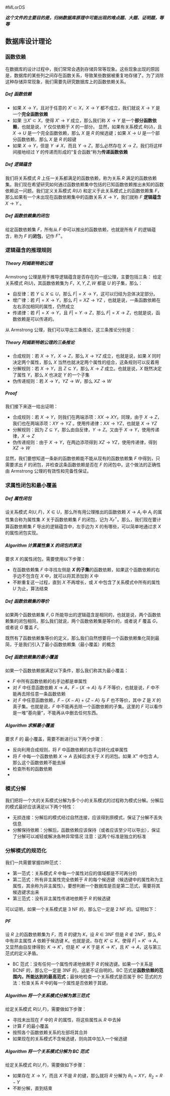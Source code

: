 #MLorDS 

***这个文件的主要目的是，归纳数据库原理中可能出现的难点题、大题、证明题，等等*** 

## 数据库设计理论

### 函数依赖
在数据库的设计过程中，我们常常会遇到存储异常等现象。这些现象出现的原因是，数据库的某些列之间存在函数关系，导致某些数据被重复地存储了。为了消除这种存储异常现象，我们需要先研究数据库上的函数依赖关系。

##### Def  函数依赖
- 如果 $X \rightarrow Y$，且对于任意的 $X' \subset X$，$X \rightarrow Y$ 都不成立，我们就说 $X \rightarrow Y$ 是一个**完全函数依赖**
- 如果 $\exists X' \subset X$，使得 $X' \rightarrow Y$ 成立，那么我们称 $X \rightarrow Y$ 是一个**部分函数依赖**，也就是说，$Y$ 仅仅依赖于 $X$ 的一部分。 
显然，如果有关系模式 $R(U)$，且 $X \rightarrow U$ 是一个完全函数依赖，那么 $X$ 是 $R$ 的候选键；如果 $X \rightarrow U$ 是一个部分函数依赖，那么 $X$ 是 $R$ 的超键
- 如果 $X \rightarrow Y$，但是 $Y \not \rightarrow X$，而且 $Y \rightarrow Z$，那么必然存在 $X \rightarrow Z$，我们将这样间接地经过 $Y$ 的传递而形成的“复合函数“称为**传递函数依赖**

##### Def  逻辑蕴含
我们将关系模式 $R$ 上任一关系都满足的函数依赖，称为关系 $R$ 满足的函数依赖集。我们现在希望研究如何通过函数依赖集中包括的已知函数依赖推出未知的函数依赖这一问题。我们定义关系模式 $R(U)$ 和定义于此关系模式上的函数依赖集 $F$，那么如果有一个未出现在函数依赖集中的函数关系 $X \rightarrow Y$，我们就称 $F$ **逻辑蕴含** $X \rightarrow Y$ 。

##### Def 函数依赖集的闭包
给定函数依赖集 $F$，所有从 $F$ 中可以推出的函数依赖，也就是所有 $F$ 的逻辑蕴含，称为 $F$ 的**闭包**，记作 $F^{+}$。

### 逻辑蕴含的推理规则

##### Theory 阿姆斯特朗公理
Armstrong 公理是用于推导逻辑蕴含是否存在的一组公理，主要包括三条：
给定关系模式 $R(U)$，其函数依赖集为 $F$，$X,Y,Z,W$ 都是 $U$ 的子集，那么：
- 自反律：若 $Y \subseteq  X  \subseteq  U$，那么 $F |=   X \rightarrow Y$，这可以归结为总体决定部分。
- 增广律：若 $F |= X \rightarrow Y$，那么 $F|= XZ \rightarrow YZ$ ，也就是说，一条函数依赖在左右添加相同的属性，仍然成立
- 传递律：若 $F |= X \rightarrow Y$，且 $F |= Y \rightarrow Z$，那么 $F |= X \rightarrow Z$，也就是说，函数依赖是可以传递的。

从 Armstrong 公理，我们可以导出三条推论，这三条推论分别是：
##### Theory 阿姆斯特朗公理的三条推论
- 合成规则：若 $X \rightarrow Y$，$X \rightarrow Z$，那么 $X \rightarrow YZ$ 成立，也就是说，如果 $X$ 同时决定两个属性，那么 $X$ 当然也就决定两个属性的组合，这条规则可以反着用
- 分解规则：若 $X \rightarrow Y$，且 $Z \subseteq Y$，那么 $X \rightarrow  Z$ 成立。也就是说，$X$ 既然决定了属性 $Y$，那么 $X$ 也决定 $Y$ 的一个子集
- 伪传递规则：若 $X \rightarrow Y$，$YZ \rightarrow W$，那么 $XZ \rightarrow W$

##### Proof
我们接下来逐一给出证明：
- 合成规则：若 $X \rightarrow Y$，则我们在两端添项：$XX \rightarrow XY$。同理，由于 $X \rightarrow Z$，我们也在两端添项：$XY \rightarrow YZ$ 。使用传递律：$XX \rightarrow YZ$，也就是 $X \rightarrow YZ$
- 分解规则：因为 $Z \subseteq  Y$，那么由自反律，$Y \rightarrow Z$。又由于 $X \rightarrow Y$，使用传递律，$X \rightarrow Z$
- 伪传递规则：由于 $X \rightarrow Y$，在两边添项得到 $XZ \rightarrow YZ$，使用传递律，得到 $XZ \rightarrow W$

显然，我们要想知道一条新的函数依赖能不能从现有的函数依赖集 $F$ 中得到，只需要求出 $F$ 的闭包，并检查这条函数依赖是否在 $F$ 的闭包中。这个做法的正确性由 Armstrong 公理的有效性和完备性保证。

### 求属性闭包和最小覆盖

##### Def 属性闭包
设关系模式 $R(U,F)$，$X \in U$，那么所有用公理推出的函数依赖 $X \rightarrow A_{i}$ 中 $A_{i}$ 的属性集合称为属性集 $X$ 关于函数依赖集 $F$ 的闭包，记为 $X_{F}^{+}$。那么，我们现在要计算函数依赖集 $F$ 导出的逻辑蕴含中，左手边为 $X$ 的有哪些，可以简单地通过求 $X$ 的属性闭包实现。

##### Algorithm 计算属性集 $X$ 的闭包的算法
要求 $X$ 的属性闭包，需要使用以下步骤：
- 在函数依赖集 $F$ 中寻找左侧是 **$X$ 的子集**的函数依赖，如果这个函数依赖的右手边不包含在 $X$ 中，就可以将其添加到 $X$ 中
- 不断重复这一过程，直到 $X$ 不再增长，或 $X$ 中包含了关系模式中所有的属性 $U$ 为止，算法结束

##### Def 函数依赖集的等价
如果两个函数依赖集  $F,G$ 所能导出的逻辑蕴含是相同的，也就是说，两个函数依赖集的闭包相同，那么我们就说，两个函数依赖集是等价的，或者说 $F$ 覆盖 $G$，或者说 $G$ 覆盖 $F$。

既然有了函数依赖集等价的定义，那么我们自然想要将一个函数依赖集化简到最简，于是我们引入了最小函数依赖集（最小覆盖）的概念

##### Def 函数依赖集的最小覆盖
如果一个函数依赖据满足以下条件，那么我们称其为最小覆盖：
- $F$ 中所有函数依赖的右手边都是单属性
- 对 $F$ 中任意函数依赖 $X \rightarrow A$，$F-\{X \rightarrow A\}$ 与 $F$ 不等价，也就是说，$F$ 中不能再去除任意一条函数依赖
- 对 $F$ 中任意函数依赖，$F -\{X-A\}+\{Z-A\}$ 与 $F$ 也不等价，其中 $Z$ 是 $X$ 的真子集。也就是说，$F$ 中不能再去除一个函数依赖的子集。这里的 $F$ 可以看作是一堆“基向量”，不能再从中删去任何东西。

##### Algorithm 求解最小覆盖
要求 $F$ 的 最小覆盖，需要不断进行以下两个步骤：
- 反向利用合成规则，将 $F$ 中函数依赖的右手边转化成单属性
- 将 $F$ 中每一个函数依赖 $X \rightarrow A$ 去掉后求关于 $X$ 的闭包。如果 $X^{+}$ 中包含 $A$，那么这个函数依赖不能去掉
- 检查所有的函数依赖
- 

### 模式分解
我们把将一个大的关系模式分解为多个小的关系模式的过程称为模式分解。分解后的模式最好应该满足以下两个特性：
- 无损连接：分解后的模式经过自然连接，应该得到原模式，保证了分解不丢失信息
- 分解保持依赖：分解后，函数依赖应该保持（或者应该至少可以导出），保证了分解可以减轻或解决各种异常情况
注意：这两个标准是独立的标准

### 分解模式的规范化
我们一共需要掌握四种范式：
- 第一范式：关系模式 $R$ 中每一个属性对应的值域都是不可再分的
- 第二范式：所有非主属性完全依赖于 $R$ 的每个候选键（候选键中的属性称为主属性，其余称为非主属性）。要想判断一个数据库是否是第二范式，需要将其候选键求出来
- 第三范式：没有非主属性传递地依赖于 $R$ 的候选键

可以证明，如果一个关系模式是 3 NF 的，那么它一定是 2 NF 的。证明如下：
##### PF 
设 $R$ 上的函数依赖集为 $F$，而 $R$ 的键为 $K$，设 $R \in 3NF$ 但是 $R \not \in 2NF$，那么 $R$ 中有非主属性 $A$ 依赖于候选键 $K$。也就是说，存在 $K' \subseteq K$，使得 $F |= K' \rightarrow A$。
又显然由自反律得到: $K \rightarrow K'$，但是 $K' \not \rightarrow K$
于是 $K \rightarrow K'$，且 $K' \rightarrow A$，这与第三范式的定义矛盾。

- BC 范式：没有任何一个属性传递地依赖于 $R$ 的候选键。如果一个关系是 BCNF 的，那么它一定是 3NF 的，这是不证自明的。BC 范式是**函数依赖的范围内，所能达到的最高范式**；最快地检查一个关系模式是否属于 BC 范式的方法：检查关系 $R$ 中的每一个属性是否依赖于其键。

##### Algorithm 将一个关系模式分解为第三范式
给定关系模式 $R(U,F)$，需要做如下步骤：
- 寻找未出现在 $F$ 中的 $R$ 的属性，将这些属性从 $R$ 中去掉
- 计算 $F$ 的最小覆盖
- 按照各个函数依赖关系的左部将其合并
- 如果现在的关系模式不含候选键，则向其中加入一个候选键

##### Algorithm 将一个关系模式分解为 BC 范式
给定关系模式 $R(U,F)$，需要做如下步骤：
- 如果存在 $X \rightarrow Y$，而且 $X$ 不是 $R$ 的键，那么就将 $R$ 分解为 $R_{1}= XY$，$R_{2}= R-Y$
- 不断分解，直到结束


